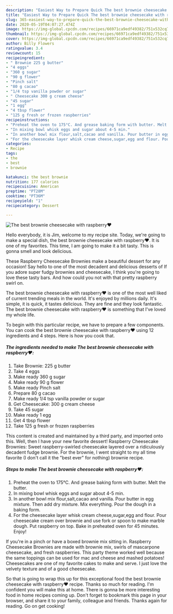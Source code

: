 ```yaml
---
description: "Easiest Way to Prepare Quick The best brownie cheesecake with raspberry♥️"
title: "Easiest Way to Prepare Quick The best brownie cheesecake with raspberry♥️"
slug: 365-easiest-way-to-prepare-quick-the-best-brownie-cheesecake-with-raspberry
date: 2020-05-19T04:07:27.474Z
image: https://img-global.cpcdn.com/recipes/66971ca9edf49382/751x532cq70/the-best-brownie-cheesecake-with-raspberry♥️-recipe-main-photo.jpg
thumbnail: https://img-global.cpcdn.com/recipes/66971ca9edf49382/751x532cq70/the-best-brownie-cheesecake-with-raspberry♥️-recipe-main-photo.jpg
cover: https://img-global.cpcdn.com/recipes/66971ca9edf49382/751x532cq70/the-best-brownie-cheesecake-with-raspberry♥️-recipe-main-photo.jpg
author: Billy Flowers
ratingvalue: 3.4
reviewcount: 15
recipeingredient:
- " Brownie 225 g butter"
- "4 eggs"
- "360 g sugar"
- "90 g flower"
- "Pinch salt"
- "80 g cacao"
- "1/4 tsp vanilla powder or sugar"
- " Cheesecake 300 g cream cheese"
- "45 sugar"
- "1 egg"
- "4 tbsp flower"
- "125 g fresh or frozen raspberries"
recipeinstructions:
- "Preheat the oven to 175°C. And grease baking form with butter. Melt the butter."
- "In mixing bowl whisk eggs and sugar about 4-5 min."
- "In another bowl mix flour,salt,cacao and vanilla. Pour butter in egg mixture. Then add dry mixture. Mix everything. Pour the dough in a baking form."
- "For the cheesecake layer whisk cream cheese,sugar,egg and flour. Pour cheesecake cream over brownie and use fork or spoon to make marble dough. Put raspberry on top. Bake in preheated oven for 45 minutes. Enjoy!"
categories:
- Recipe
tags:
- the
- best
- brownie

katakunci: the best brownie 
nutrition: 177 calories
recipecuisine: American
preptime: "PT28M"
cooktime: "PT36M"
recipeyield: "1"
recipecategory: Dessert

---
```



![The best brownie cheesecake with raspberry♥️](https://img-global.cpcdn.com/recipes/66971ca9edf49382/751x532cq70/the-best-brownie-cheesecake-with-raspberry♥️-recipe-main-photo.jpg)

Hello everybody, it is Jim, welcome to my recipe site. Today, we're going to make a special dish, the best brownie cheesecake with raspberry♥️. It is one of my favorites. This time, I am going to make it a bit tasty. This is gonna smell and look delicious.

These Raspberry Cheesecake Brownies make a beautiful dessert for any occasion! Say hello to one of the most decadent and delicious desserts of If you adore super fudgy brownies and cheesecake, I think you&#39;re going to love these tasty bars. And how could you not with that pretty raspberry swirl on.

The best brownie cheesecake with raspberry♥️ is one of the most well liked of current trending meals in the world. It's enjoyed by millions daily. It's simple, it is quick, it tastes delicious. They are fine and they look fantastic. The best brownie cheesecake with raspberry♥️ is something that I've loved my whole life.


To begin with this particular recipe, we have to prepare a few components. You can cook the best brownie cheesecake with raspberry♥️ using 12 ingredients and 4 steps. Here is how you cook that.

<!--inarticleads1-->

##### The ingredients needed to make The best brownie cheesecake with raspberry♥️:

1. Take  Brownie: 225 g butter
1. Take 4 eggs
1. Make ready 360 g sugar
1. Make ready 90 g flower
1. Make ready Pinch salt
1. Prepare 80 g cacao
1. Make ready 1/4 tsp vanilla powder or sugar
1. Get  Cheesecake: 300 g cream cheese
1. Take 45 sugar
1. Make ready 1 egg
1. Get 4 tbsp flower
1. Take 125 g fresh or frozen raspberries


This content is created and maintained by a third party, and imported onto this. Well, then I have your new favorite dessert! Raspberry Cheesecake Brownies: Sweet raspberry-swirled cheesecake layered over a ridiculously decadent fudge brownie. For the brownie, I went straight to my all time favorite (I don&#39;t call it the &#34;best ever&#34; for nothing) brownie recipe. 

<!--inarticleads2-->

##### Steps to make The best brownie cheesecake with raspberry♥️:

1. Preheat the oven to 175°C. And grease baking form with butter. Melt the butter.
1. In mixing bowl whisk eggs and sugar about 4-5 min.
1. In another bowl mix flour,salt,cacao and vanilla. Pour butter in egg mixture. Then add dry mixture. Mix everything. Pour the dough in a baking form.
1. For the cheesecake layer whisk cream cheese,sugar,egg and flour. Pour cheesecake cream over brownie and use fork or spoon to make marble dough. Put raspberry on top. Bake in preheated oven for 45 minutes. Enjoy!


If you&#39;re in a pinch or have a boxed brownie mix sitting in. Raspberry Cheesecake Brownies are made with brownie mix, swirls of mascarpone cheesecake, and fresh raspberries. This party theme worked well because the same toppings can be used for mac and cheese and mashed potatoes! Cheesecakes are one of my favorite cakes to make and serve. I just love the velvety texture and of a good cheesecake. 

So that is going to wrap this up for this exceptional food the best brownie cheesecake with raspberry♥️ recipe. Thanks so much for reading. I'm confident you will make this at home. There is gonna be more interesting food in home recipes coming up. Don't forget to bookmark this page in your browser, and share it to your family, colleague and friends. Thanks again for reading. Go on get cooking!
